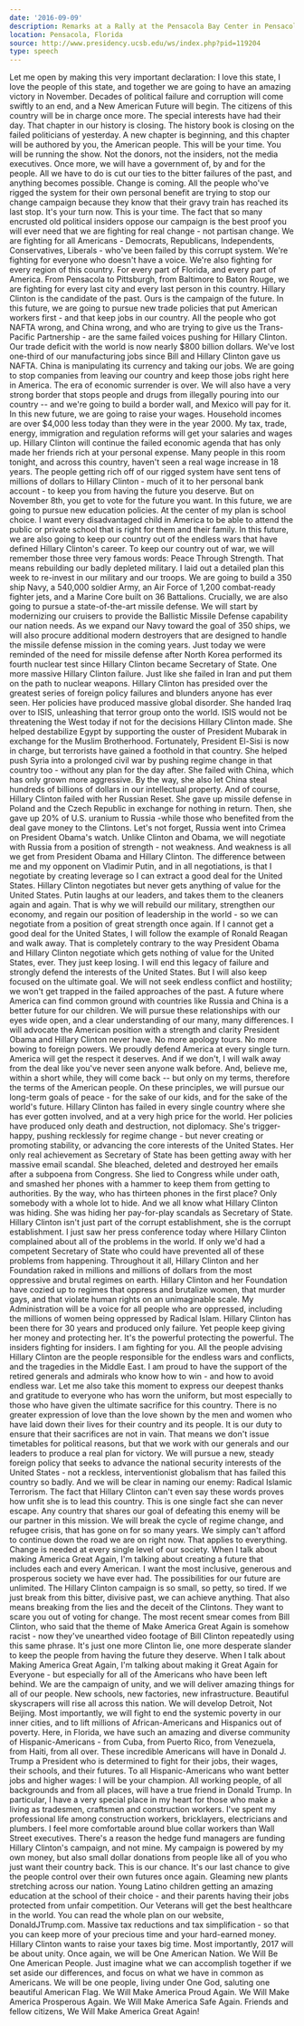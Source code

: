 ```yaml
---
date: '2016-09-09'
description: Remarks at a Rally at the Pensacola Bay Center in Pensacola, Florida
location: Pensacola, Florida
source: http://www.presidency.ucsb.edu/ws/index.php?pid=119204
type: speech
---
```


Let me open by making this very important declaration: I love this state, I love the people of this state, and together we are going to have an amazing victory in November. Decades of political failure and corruption will come swiftly to an end, and a New American Future will begin. The citizens of this country will be in charge once more. The special interests have had their day. That chapter in our history is closing. The history book is closing on the failed politicians of yesterday. A new chapter is beginning, and this chapter will be authored by you, the American people. This will be your time. You will be running the show. Not the donors, not the insiders, not the media executives. Once more, we will have a government of, by and for the people. All we have to do is cut our ties to the bitter failures of the past, and anything becomes possible. Change is coming. All the people who've rigged the system for their own personal benefit are trying to stop our change campaign because they know that their gravy train has reached its last stop. It's your turn now. This is your time. The fact that so many encrusted old political insiders oppose our campaign is the best proof you will ever need that we are fighting for real change - not partisan change. We are fighting for all Americans - Democrats, Republicans, Independents, Conservatives, Liberals - who've been failed by this corrupt system. We're fighting for everyone who doesn't have a voice. We're also fighting for every region of this country. For every part of Florida, and every part of America. From Pensacola to Pittsburgh, from Baltimore to Baton Rouge, we are fighting for every last city and every last person in this country. Hillary Clinton is the candidate of the past. Ours is the campaign of the future. In this future, we are going to pursue new trade policies that put American workers first - and that keep jobs in our country. All the people who got NAFTA wrong, and China wrong, and who are trying to give us the Trans-Pacific Partnership - are the same failed voices pushing for Hillary Clinton. Our trade deficit with the world is now nearly $800 billion dollars. We've lost one-third of our manufacturing jobs since Bill and Hillary Clinton gave us NAFTA. China is manipulating its currency and taking our jobs. We are going to stop companies from leaving our country and keep those jobs right here in America. The era of economic surrender is over. We will also have a very strong border that stops people and drugs from illegally pouring into our country -- and we're going to build a border wall, and Mexico will pay for it. In this new future, we are going to raise your wages. Household incomes are over $4,000 less today than they were in the year 2000. My tax, trade, energy, immigration and regulation reforms will get your salaries and wages up. Hillary Clinton will continue the failed economic agenda that has only made her friends rich at your personal expense. Many people in this room tonight, and across this country, haven't seen a real wage increase in 18 years. The people getting rich off of our rigged system have sent tens of millions of dollars to Hillary Clinton - much of it to her personal bank account - to keep you from having the future you deserve. But on November 8th, you get to vote for the future you want. In this future, we are going to pursue new education policies. At the center of my plan is school choice. I want every disadvantaged child in America to be able to attend the public or private school that is right for them and their family. In this future, we are also going to keep our country out of the endless wars that have defined Hillary Clinton's career. To keep our country out of war, we will remember those three very famous words: Peace Through Strength. That means rebuilding our badly depleted military. I laid out a detailed plan this week to re-invest in our military and our troops. We are going to build a 350 ship Navy, a 540,000 soldier Army, an Air Force of 1,200 combat-ready fighter jets, and a Marine Core built on 36 Battalions. Crucially, we are also going to pursue a state-of-the-art missile defense. We will start by modernizing our cruisers to provide the Ballistic Missile Defense capability our nation needs. As we expand our Navy toward the goal of 350 ships, we will also procure additional modern destroyers that are designed to handle the missile defense mission in the coming years. Just today we were reminded of the need for missile defense after North Korea performed its fourth nuclear test since Hillary Clinton became Secretary of State. One more massive Hillary Clinton failure. Just like she failed in Iran and put them on the path to nuclear weapons. Hillary Clinton has presided over the greatest series of foreign policy failures and blunders anyone has ever seen. Her policies have produced massive global disorder. She handed Iraq over to ISIS, unleashing that terror group onto the world. ISIS would not be threatening the West today if not for the decisions Hillary Clinton made. She helped destabilize Egypt by supporting the ouster of President Mubarak in exchange for the Muslim Brotherhood. Fortunately, President El-Sisi is now in charge, but terrorists have gained a foothold in that country. She helped push Syria into a prolonged civil war by pushing regime change in that country too - without any plan for the day after. She failed with China, which has only grown more aggressive. By the way, she also let China steal hundreds of billions of dollars in our intellectual property. And of course, Hillary Clinton failed with her Russian Reset. She gave up missile defense in Poland and the Czech Republic in exchange for nothing in return. Then, she gave up 20% of U.S. uranium to Russia -while those who benefited from the deal gave money to the Clintons. Let's not forget, Russia went into Crimea on President Obama's watch. Unlike Clinton and Obama, we will negotiate with Russia from a position of strength - not weakness. And weakness is all we get from President Obama and Hillary Clinton. The difference between me and my opponent on Vladimir Putin, and in all negotiations, is that I negotiate by creating leverage so I can extract a good deal for the United States. Hillary Clinton negotiates but never gets anything of value for the United States. Putin laughs at our leaders, and takes them to the cleaners again and again. That is why we will rebuild our military, strengthen our economy, and regain our position of leadership in the world - so we can negotiate from a position of great strength once again. If I cannot get a good deal for the United States, I will follow the example of Ronald Reagan and walk away. That is completely contrary to the way President Obama and Hillary Clinton negotiate which gets nothing of value for the United States, ever. They just keep losing. I will end this legacy of failure and strongly defend the interests of the United States. But I will also keep focused on the ultimate goal. We will not seek endless conflict and hostility; we won't get trapped in the failed approaches of the past. A future where America can find common ground with countries like Russia and China is a better future for our children. We will pursue these relationships with our eyes wide open, and a clear understanding of our many, many differences. I will advocate the American position with a strength and clarity President Obama and Hillary Clinton never have. No more apology tours. No more bowing to foreign powers. We proudly defend America at every single turn. America will get the respect it deserves. And if we don't, I will walk away from the deal like you've never seen anyone walk before. And, believe me, within a short while, they will come back -- but only on my terms, therefore the terms of the American people. On these principles, we will pursue our long-term goals of peace - for the sake of our kids, and for the sake of the world's future. Hillary Clinton has failed in every single country where she has ever gotten involved, and at a very high price for the world. Her policies have produced only death and destruction, not diplomacy. She's trigger-happy, pushing recklessly for regime change - but never creating or promoting stability, or advancing the core interests of the United States. Her only real achievement as Secretary of State has been getting away with her massive email scandal. She bleached, deleted and destroyed her emails after a subpoena from Congress. She lied to Congress while under oath, and smashed her phones with a hammer to keep them from getting to authorities. By the way, who has thirteen phones in the first place? Only somebody with a whole lot to hide. And we all know what Hillary Clinton was hiding. She was hiding her pay-for-play scandals as Secretary of State. Hillary Clinton isn't just part of the corrupt establishment, she is the corrupt establishment. I just saw her press conference today where Hillary Clinton complained about all of the problems in the world. If only we'd had a competent Secretary of State who could have prevented all of these problems from happening. Throughout it all, Hillary Clinton and her Foundation raked in millions and millions of dollars from the most oppressive and brutal regimes on earth. Hillary Clinton and her Foundation have cozied up to regimes that oppress and brutalize women, that murder gays, and that violate human rights on an unimaginable scale. My Administration will be a voice for all people who are oppressed, including the millions of women being oppressed by Radical Islam. Hillary Clinton has been there for 30 years and produced only failure. Yet people keep giving her money and protecting her. It's the powerful protecting the powerful. The insiders fighting for insiders. I am fighting for you. All the people advising Hillary Clinton are the people responsible for the endless wars and conflicts, and the tragedies in the Middle East. I am proud to have the support of the retired generals and admirals who know how to win - and how to avoid endless war. Let me also take this moment to express our deepest thanks and gratitude to everyone who has worn the uniform, but most especially to those who have given the ultimate sacrifice for this country. There is no greater expression of love than the love shown by the men and women who have laid down their lives for their country and its people. It is our duty to ensure that their sacrifices are not in vain. That means we don't issue timetables for political reasons, but that we work with our generals and our leaders to produce a real plan for victory. We will pursue a new, steady foreign policy that seeks to advance the national security interests of the United States - not a reckless, interventionist globalism that has failed this country so badly. And we will be clear in naming our enemy: Radical Islamic Terrorism. The fact that Hillary Clinton can't even say these words proves how unfit she is to lead this country. This is one single fact she can never escape. Any country that shares our goal of defeating this enemy will be our partner in this mission. We will break the cycle of regime change, and refugee crisis, that has gone on for so many years. We simply can't afford to continue down the road we are on right now. That applies to everything. Change is needed at every single level of our society. When I talk about making America Great Again, I'm talking about creating a future that includes each and every American. I want the most inclusive, generous and prosperous society we have ever had. The possibilities for our future are unlimited. The Hillary Clinton campaign is so small, so petty, so tired. If we just break from this bitter, divisive past, we can achieve anything. That also means breaking from the lies and the deceit of the Clintons. They want to scare you out of voting for change. The most recent smear comes from Bill Clinton, who said that the theme of Make America Great Again is somehow racist - now they've unearthed video footage of Bill Clinton repeatedly using this same phrase. It's just one more Clinton lie, one more desperate slander to keep the people from having the future they deserve. When I talk about Making America Great Again, I'm talking about making it Great Again for Everyone - but especially for all of the Americans who have been left behind. We are the campaign of unity, and we will deliver amazing things for all of our people. New schools, new factories, new infrastructure. Beautiful skyscrapers will rise all across this nation. We will develop Detroit, Not Beijing. Most importantly, we will fight to end the systemic poverty in our inner cities, and to lift millions of African-Americans and Hispanics out of poverty. Here, in Florida, we have such an amazing and diverse community of Hispanic-Americans - from Cuba, from Puerto Rico, from Venezuela, from Haiti, from all over. These incredible Americans will have in Donald J. Trump a President who is determined to fight for their jobs, their wages, their schools, and their futures. To all Hispanic-Americans who want better jobs and higher wages: I will be your champion. All working people, of all backgrounds and from all places, will have a true friend in Donald Trump. In particular, I have a very special place in my heart for those who make a living as tradesmen, craftsmen and construction workers. I've spent my professional life among construction workers, bricklayers, electricians and plumbers. I feel more comfortable around blue collar workers than Wall Street executives. There's a reason the hedge fund managers are funding Hillary Clinton's campaign, and not mine. My campaign is powered by my own money, but also small dollar donations from people like all of you who just want their country back. This is our chance. It's our last chance to give the people control over their own futures once again. Gleaming new plants stretching across our nation. Young Latino children getting an amazing education at the school of their choice - and their parents having their jobs protected from unfair competition. Our Veterans will get the best healthcare in the world. You can read the whole plan on our website, DonaldJTrump.com. Massive tax reductions and tax simplification - so that you can keep more of your precious time and your hard-earned money. Hillary Clinton wants to raise your taxes big time. Most importantly, 2017 will be about unity. Once again, we will be One American Nation. We Will Be One American People. Just imagine what we can accomplish together if we set aside our differences, and focus on what we have in common as Americans. We will be one people, living under One God, saluting one beautiful American Flag. We Will Make America Proud Again. We Will Make America Prosperous Again. We Will Make America Safe Again. Friends and fellow citizens, We Will Make America Great Again!